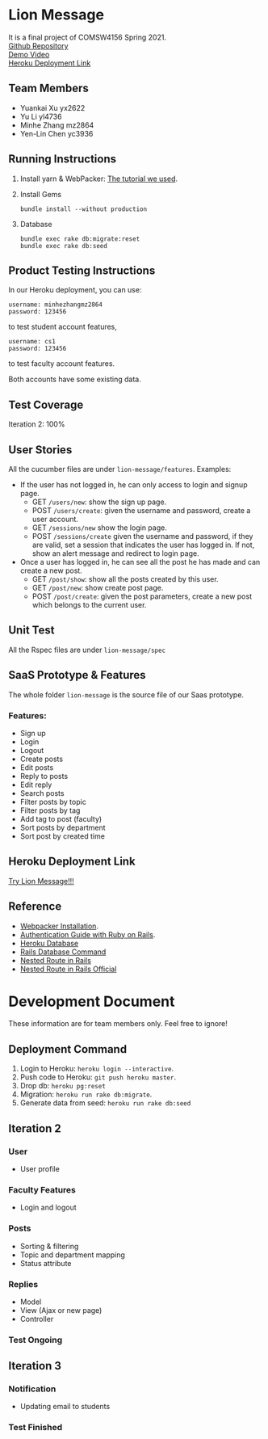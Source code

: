 # Lion Message
It is a final project of COMSW4156 Spring 2021. \
[Github Repository](https://github.com/YuelLi/lion-message)\
[Demo Video](https://youtu.be/2hTezu5oy_k)\
[Heroku Deployment Link](https://dry-dawn-64360.herokuapp.com/)
## Team Members
* Yuankai Xu yx2622
* Yu Li yl4736
* Minhe Zhang mz2864
* Yen-Lin Chen yc3936
## Running Instructions
1. Install yarn & WebPacker: [The tutorial we used](https://yarnpkg.com/en/docs/install).
2. Install Gems

      `bundle install --without production`
3. Database

      `bundle exec rake db:migrate:reset` \
      `bundle exec rake db:seed`

## Product Testing Instructions
In our Heroku deployment, you can use:
```
username: minhezhangmz2864
password: 123456
```
to test student account features,
```
username: cs1
password: 123456
```
to test faculty account features.

Both accounts have some existing data.
## Test Coverage
Iteration 2: 100%

## User Stories
All the cucumber files are under `lion-message/features`. Examples:
* If the user has not logged in, he can only access to login and signup page.
    * GET ```/users/new```: show the sign up page.
    * POST ```/users/create```: given the username and password, create a user account.
    * GET ```/sessions/new``` show the login page.
    * POST ```/sessions/create``` given the username and password, if they are valid, 
    set a session that indicates the user has logged in. If not, show an alert message and redirect to login page.
* Once a user has logged in, he can see all the post he has made and can create a new post.
    * GET ```/post/show```: show all the posts created by this user.
    * GET ```/post/new```: show create post page.
    * POST ```/post/create```: given the post parameters, create a new post which belongs to the current user.

## Unit Test
All the Rspec files are under `lion-message/spec`

## SaaS Prototype & Features
The whole folder `lion-message` is the source file of our Saas prototype.
### Features:
* Sign up
* Login
* Logout
* Create posts
* Edit posts
* Reply to posts
* Edit reply
* Search posts
* Filter posts by topic
* Filter posts by tag
* Add tag to post (faculty)
* Sort posts by department
* Sort post by created time

## Heroku Deployment Link
[Try Lion Message!!!](http://dry-dawn-64360.herokuapp.com)

## Reference
* [Webpacker Installation](https://yarnpkg.com/en/docs/install).
* [Authentication Guide with Ruby on Rails](https://levelup.gitconnected.com/simple-authentication-guide-with-ruby-on-rails-16a6255f0be8).
* [Heroku Database](https://stackoverflow.com/questions/4820549/how-to-empty-a-heroku-database)
* [Rails Database Command](https://stackoverflow.com/questions/10301794/difference-between-rake-dbmigrate-dbreset-and-dbschemaload)
* [Nested Route in Rails](https://stackoverflow.com/questions/25219534/what-are-nested-routes-for-in-railss)
* [Nested Route in Rails Official](https://guides.rubyonrails.org/routing.html)


# Development Document

These information are for team members only. Feel free to ignore!


## Deployment Command
1. Login to Heroku: `heroku login --interactive`.
2. Push code to Heroku: `git push heroku master`.
3. Drop db: `heroku pg:reset`
4. Migration: `heroku run rake db:migrate`.
5. Generate data from seed: `heroku run rake db:seed`

## Iteration 2

### User
* User profile 

### Faculty Features

* Login and logout
### Posts

* Sorting & filtering
* Topic and department mapping
* Status attribute

### Replies

* Model
* View (Ajax or new page)
* Controller

### Test Ongoing

## Iteration 3

### Notification
* Updating email to students

### Test Finished
